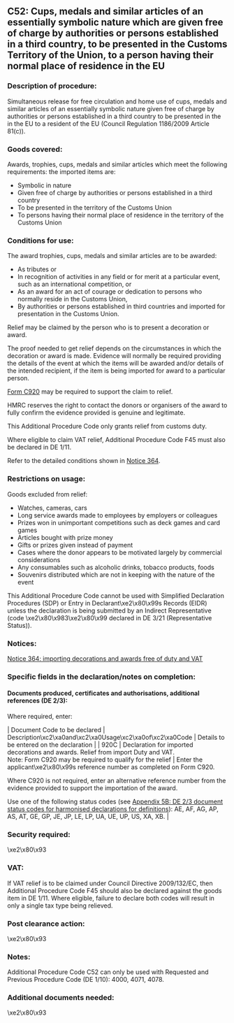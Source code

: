 C52: Cups, medals and similar articles of an essentially symbolic nature which are given free of charge by authorities or persons established in a third country, to be presented in the Customs Territory of the Union, to a person having their normal place of residence in the EU
-------------------------------------------------------------------------------------------------------------------------------------------------------------------------------------------------------------------------------------------------------------------------------------

### Description of procedure:

Simultaneous release for free circulation and home use of cups, medals and similar articles of an essentially symbolic nature given free of charge by authorities or persons established in a third country to be presented in the in the EU to a resident of the EU (Council Regulation 1186/2009 Article 81(c)).

### Goods covered:

Awards, trophies, cups, medals and similar articles which meet the following requirements: the imported items are:

 * Symbolic in nature
 * Given free of charge by authorities or persons established in a third country
 * To be presented in the territory of the Customs Union
 * To persons having their normal place of residence in the territory of the Customs Union

### Conditions for use:

The award trophies, cups, medals and similar articles are to be awarded:

 * As tributes or
 * In recognition of activities in any field or for merit at a particular event, such as an international competition, or
 * As an award for an act of courage or dedication to persons who normally reside in the Customs Union,
 * By authorities or persons established in third countries and imported for presentation in the Customs Union.

Relief may be claimed by the person who is to present a decoration or award.

The proof needed to get relief depends on the circumstances in which the decoration or award is made. Evidence will normally be required providing the details of the event at which the items will be awarded and/or details of the intended recipient, if the item is being imported for award to a particular person.

[Form C920](https://www.gov.uk/guidance/pay-no-import-duty-and-vat-when-importing-decorations-and-awards) may be required to support the claim to relief.

HMRC reserves the right to contact the donors or organisers of the award to fully confirm the evidence provided is genuine and legitimate.

This Additional Procedure Code only grants relief from customs duty.

Where eligible to claim VAT relief, Additional Procedure Code F45 must also be declared in DE 1/11.

Refer to the detailed conditions shown in [Notice 364](https://www.gov.uk/government/publications/notice-364-importing-decorations-and-awards-free-of-duty-and-vat/notice-364-importing-decorations-and-awards-free-of-duty-and-vat).

### Restrictions on usage:

Goods excluded from relief:

 * Watches, cameras, cars
 * Long service awards made to employees by employers or colleagues
 * Prizes won in unimportant competitions such as deck games and card games
 * Articles bought with prize money
 * Gifts or prizes given instead of payment
 * Cases where the donor appears to be motivated largely by commercial considerations
 * Any consumables such as alcoholic drinks, tobacco products, foods
 * Souvenirs distributed which are not in keeping with the nature of the event

This Additional Procedure Code cannot be used with Simplified Declaration Procedures (SDP) or Entry in Declarant\xe2\x80\x99s Records (EIDR) unless the declaration is being submitted by an Indirect Representative (code \xe2\x80\x983\xe2\x80\x99 declared in DE 3/21 (Representative Status)).

### Notices:

[Notice 364: importing decorations and awards free of duty and VAT](https://www.gov.uk/government/publications/notice-364-importing-decorations-and-awards-free-of-duty-and-vat/notice-364-importing-decorations-and-awards-free-of-duty-and-vat)

### Specific fields in the declaration/notes on completion:

#### Documents produced, certificates and authorisations, additional references (DE 2/3):

Where required, enter:



  |  Document Code to be declared |  Description\xc2\xa0and\xc2\xa0Usage\xc2\xa0of\xc2\xa0Code |  Details to be entered on the declaration | 
   |  920C |  Declaration for imported decorations and awards. Relief from import Duty and VAT.  
Note: Form C920 may be required to qualify for the relief |  Enter the applicant\xe2\x80\x99s reference number as completed on Form C920.  
  
Where C920 is not required, enter an alternative reference number from the evidence provided to support the importation of the award.  
  
Use one of the following status codes (see [Appendix 5B: DE 2/3 document status codes for harmonised declarations for definitions](https://www.gov.uk/guidance/data-element-23-document-status-codes-of-the-customs-declaration-service-cds)): AE, AF, AG, AP, AS, AT, GE, GP, JE, JP, LE, LP, UA, UE, UP, US, XA, XB. | 
 
### Security required:

\xe2\x80\x93

### VAT:

If VAT relief is to be claimed under Council Directive 2009/132/EC, then Additional Procedure Code F45 should also be declared against the goods item in DE 1/11. Where eligible, failure to declare both codes will result in only a single tax type being relieved.

### Post clearance action:

\xe2\x80\x93

### Notes:

Additional Procedure Code C52 can only be used with Requested and Previous Procedure Code (DE 1/10): 4000, 4071, 4078.

### Additional documents needed:

\xe2\x80\x93

